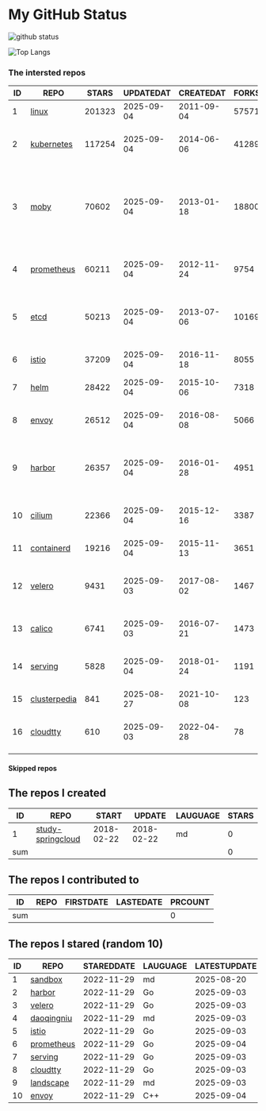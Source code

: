 # My GitHub Status

<img src="https://github-readme-stats-1.yihong0618.vercel.app/api?username=daoqingniu&show_icons=true&&&hide_title=true&count_private=true" alt="github status" />

![Top Langs](https://github-readme-stats-1.yihong0618.vercel.app/api/top-langs/?username=daoqingniu&layout=compact)

<!--START_SECTION:github_repos-->
### The intersted repos
| ID |                              REPO                               | STARS  | UPDATEDAT  | CREATEDAT  | FORKSCOUNT |                                                DESCRIPTIONS                                                |
|----|-----------------------------------------------------------------|--------|------------|------------|------------|------------------------------------------------------------------------------------------------------------|
|  1 | [linux](https://github.com/torvalds/linux)                      | 201323 | 2025-09-04 | 2011-09-04 |      57571 | Linux kernel source tree                                                                                   |
|  2 | [kubernetes](https://github.com/kubernetes/kubernetes)          | 117254 | 2025-09-04 | 2014-06-06 |      41289 | Production-Grade Container Scheduling and Management                                                       |
|  3 | [moby](https://github.com/moby/moby)                            |  70602 | 2025-09-04 | 2013-01-18 |      18800 | The Moby Project - a collaborative project for the container ecosystem to assemble container-based systems |
|  4 | [prometheus](https://github.com/prometheus/prometheus)          |  60211 | 2025-09-04 | 2012-11-24 |       9754 | The Prometheus monitoring system and time series database.                                                 |
|  5 | [etcd](https://github.com/etcd-io/etcd)                         |  50213 | 2025-09-04 | 2013-07-06 |      10169 | Distributed reliable key-value store for the most critical data of a distributed system                    |
|  6 | [istio](https://github.com/istio/istio)                         |  37209 | 2025-09-04 | 2016-11-18 |       8055 | Connect, secure, control, and observe services.                                                            |
|  7 | [helm](https://github.com/helm/helm)                            |  28422 | 2025-09-04 | 2015-10-06 |       7318 | The Kubernetes Package Manager                                                                             |
|  8 | [envoy](https://github.com/envoyproxy/envoy)                    |  26512 | 2025-09-04 | 2016-08-08 |       5066 | Cloud-native high-performance edge/middle/service proxy                                                    |
|  9 | [harbor](https://github.com/goharbor/harbor)                    |  26357 | 2025-09-04 | 2016-01-28 |       4951 | An open source trusted cloud native registry project that stores, signs, and scans content.                |
| 10 | [cilium](https://github.com/cilium/cilium)                      |  22366 | 2025-09-04 | 2015-12-16 |       3387 | eBPF-based Networking, Security, and Observability                                                         |
| 11 | [containerd](https://github.com/containerd/containerd)          |  19216 | 2025-09-04 | 2015-11-13 |       3651 | An open and reliable container runtime                                                                     |
| 12 | [velero](https://github.com/vmware-tanzu/velero)                |   9431 | 2025-09-03 | 2017-08-02 |       1467 | Backup and migrate Kubernetes applications and their persistent volumes                                    |
| 13 | [calico](https://github.com/projectcalico/calico)               |   6741 | 2025-09-03 | 2016-07-21 |       1473 | Cloud native networking and network security                                                               |
| 14 | [serving](https://github.com/knative/serving)                   |   5828 | 2025-09-04 | 2018-01-24 |       1191 | Kubernetes-based, scale-to-zero, request-driven compute                                                    |
| 15 | [clusterpedia](https://github.com/clusterpedia-io/clusterpedia) |    841 | 2025-08-27 | 2021-10-08 |        123 | The Encyclopedia of Kubernetes clusters                                                                    |
| 16 | [cloudtty](https://github.com/cloudtty/cloudtty)                |    610 | 2025-09-03 | 2022-04-28 |         78 | A Friendly Kubernetes CloudShell (Web Terminal) !                                                          |



#### Skipped repos
<!--END_SECTION:github_repos-->

<!--START_SECTION:my_github-->
## The repos I created
| ID  |                                 REPO                                 |   START    |   UPDATE   | LAUGUAGE | STARS |
|-----|----------------------------------------------------------------------|------------|------------|----------|-------|
|   1 | [study-springcloud](https://github.com/daoqingniu/study-springcloud) | 2018-02-22 | 2018-02-22 | md       |     0 |
| sum |                                                                      |            |            |          |     0 |

## The repos I contributed to
| ID  | REPO | FIRSTDATE | LASTEDATE | PRCOUNT |
|-----|------|-----------|-----------|---------|
| sum |      |           |           |       0 |

## The repos I stared (random 10)
| ID |                          REPO                          | STAREDDATE | LAUGUAGE | LATESTUPDATE |
|----|--------------------------------------------------------|------------|----------|--------------|
|  1 | [sandbox](https://github.com/cncf/sandbox)             | 2022-11-29 | md       | 2025-08-20   |
|  2 | [harbor](https://github.com/goharbor/harbor)           | 2022-11-29 | Go       | 2025-09-03   |
|  3 | [velero](https://github.com/vmware-tanzu/velero)       | 2022-11-29 | Go       | 2025-09-03   |
|  4 | [daoqingniu](https://github.com/daoqingniu/daoqingniu) | 2022-11-29 | md       | 2025-09-03   |
|  5 | [istio](https://github.com/istio/istio)                | 2022-11-29 | Go       | 2025-09-03   |
|  6 | [prometheus](https://github.com/prometheus/prometheus) | 2022-11-29 | Go       | 2025-09-04   |
|  7 | [serving](https://github.com/knative/serving)          | 2022-11-29 | Go       | 2025-09-03   |
|  8 | [cloudtty](https://github.com/cloudtty/cloudtty)       | 2022-11-29 | Go       | 2025-09-03   |
|  9 | [landscape](https://github.com/cncf/landscape)         | 2022-11-29 | md       | 2025-09-03   |
| 10 | [envoy](https://github.com/envoyproxy/envoy)           | 2022-11-29 | C++      | 2025-09-04   |

<!--END_SECTION:my_github-->

